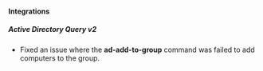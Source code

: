 
#### Integrations

##### Active Directory Query v2

- Fixed an issue where the **ad-add-to-group** command was failed to add computers to the group.
  